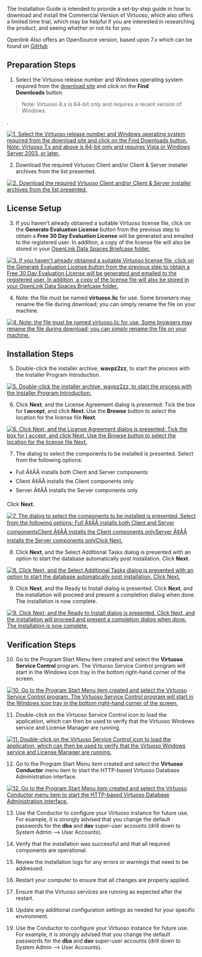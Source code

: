 The Installation Guide is intended to provide a set-by-step guide in how to download and install the Commercial Version of Virtuoso, which also offers a limited time trial, which may be helpful if you are interested in researching the product, and seeing whether or not its for you.

Openlink Also offers an OpenSource version, based upon 7.x which can be found on [GitHub](https://github.com/openlink/virtuoso-opensource)

## Preparation Steps

1. Select the Virtuoso release number and Windows operating system required from the [download site](https://shop.openlinksw.com/license_generator/virtuoso-download/?clientSelection=clientserver&serverVersionSelection=8.3&opsysFamilySelection=http%3A%2F%2Fwww.openlinksw.com%2Fontology%2Fsoftware%23Windows&opSystemSelection=http%3A%2F%2Fdata.openlinksw.com%2Foplweb%2Fopsys%2Fx86_64-generic-win-64%23this&locationSelection=onpremise) and click on the **Find Downloads** button.

> Note: Virtuoso 8.x is 64-bit only and requires a recent version of Windows.

.

[![1. Select the Virtuoso release number and Windows operating system required from the <a href="https://shop.openlinksw.com/license_generator/virtuoso-download/?clientSelection=clientserver&serverVersionSelection=8.3&opsysFamilySelection=http%3A%2F%2Fwww.openlinksw.com%2Fontology%2Fsoftware%23Windows&opSystemSelection=http%3A%2F%2Fdata.openlinksw.com%2Foplweb%2Fopsys%2Fx86_64-generic-win-64%23this&locationSelection=onpremise">download site</a> and click on the <strong>Find Downloads</strong> button. <blockquote>Note: Virtuoso 7.x and above is 64-bit only and requires Vista or Windows Server 2003, or later</blockquote>.](https://community.openlinksw.com/uploads/default/original/1X/dc26335bf11836f55ba0624cb889db53c78f6fe7.png)](https://community.openlinksw.com/uploads/default/original/1X/dc26335bf11836f55ba0624cb889db53c78f6fe7.png)

2. Download the required Virtuoso Client and/or Client & Server installer archives from the list presented.

[![2. Download the required Virtuoso Client and/or Client & Server installer archives from the list presented.](https://community.openlinksw.com/uploads/default/original/1X/c7c9738bdb72bb86865d2427718417f26e8a6b89.png)](https://community.openlinksw.com/uploads/default/original/1X/c7c9738bdb72bb86865d2427718417f26e8a6b89.png)

## License Setup

3. If you haven't already obtained a suitable Virtuoso license file, click on the **Generate Evaluation License** button from the previous step to obtain a **Free 30 Day Evaluation License** will be generated and emailed to the registered user. In addition, a copy of the license file will also be stored in your [OpenLink Data Spaces Briefcase folder.](https://my.openlinksw.com/ods/)

[![3. If you haven't already obtained a suitable Virtuoso license file, click on the <strong>Generate Evaluation License</strong> button from the previous step to obtain a <strong>Free 30 Day Evaluation License</strong> will be generated and emailed to the registered user. In addition, a copy of the license file will also be stored in your <a href="https://my.openlinksw.com/ods/">OpenLink Data Spaces Briefcase folder.</a>](https://community.openlinksw.com/uploads/default/original/1X/67e461e499ce4ff8653004bdcd97125c368af5cb.png)](https://community.openlinksw.com/uploads/default/original/1X/67e461e499ce4ff8653004bdcd97125c368af5cb.png)

4. Note: the file must be named **virtuoso.lic** for use. Some browsers may rename the file during download; you can simply rename the file on your machine.

[![4. Note: the file must be named <strong>virtuoso.lic</strong> for use. Some browsers may rename the file during download; you can simply rename the file on your machine.](https://community.openlinksw.com/uploads/default/original/1X/8fc46a2cf806d4ea60f650216d31915f06f32624.png)](https://community.openlinksw.com/uploads/default/original/1X/8fc46a2cf806d4ea60f650216d31915f06f32624.png)

## Installation Steps

5. Double-click the installer archive, **wavpz2zz**, to start the process with the Installer Program Introduction.

[![5. Double-click the installer archive, <strong>wavpz2zz</strong>, to start the process with the Installer Program Introduction.](https://community.openlinksw.com/uploads/default/original/1X/aed39ecee343e63ad700e09d121489c2a6cef0e3.png)](https://community.openlinksw.com/uploads/default/original/1X/aed39ecee343e63ad700e09d121489c2a6cef0e3.png)

6. Click **Next**, and the License Agreement dialog is presented: Tick the box for **I accept**, and click **Next**. Use the **Browse** button to select the location for the license file **Next**.

[![6. Click <strong>Next</strong>, and the License Agreement dialog is presented: Tick the box for <strong>I accept</strong>, and click <strong>Next</strong>. Use the <strong>Browse</strong> button to select the location for the license file <strong>Next</strong>.](https://community.openlinksw.com/uploads/default/original/1X/a22b36dbe5a87244c42d08a86845bfab344ac727.png)](https://community.openlinksw.com/uploads/default/original/1X/a22b36dbe5a87244c42d08a86845bfab344ac727.png)

7. The dialog to select the components to be installed is presented. Select from the following options:

- Full Ã¢ÂÂ installs both Client and Server components
- Client Ã¢ÂÂ installs the Client components only
- Server Ã¢ÂÂ installs the Server components only

Click **Next**.

[![7. The dialog to select the components to be installed is presented. Select from the following options: <ul><li>Full Ã¢ÂÂ installs both Client and Server components</li><li>Client Ã¢ÂÂ installs the Client components only</li><li>Server Ã¢ÂÂ installs the Server components only</li></ul>Click <strong>Next</strong>.](https://community.openlinksw.com/uploads/default/original/1X/dbb07a09c7168f5cab83f632bd94366d3dc1f073.png)](https://community.openlinksw.com/uploads/default/original/1X/dbb07a09c7168f5cab83f632bd94366d3dc1f073.png)

8. Click **Next**, and the Select Additional Tasks dialog is presented with an option to start the database automatically post installation. Click **Next**.

[![8. Click <strong>Next</strong>, and the Select Additional Tasks dialog is presented with an option to start the database automatically post installation. Click <strong>Next</strong>.](https://community.openlinksw.com/uploads/default/original/1X/1d9d233b5285a764982e6680c1dbe6d49b86d98d.png)](https://community.openlinksw.com/uploads/default/original/1X/1d9d233b5285a764982e6680c1dbe6d49b86d98d.png)

9. Click **Next**, and the Ready to Install dialog is presented. Click **Next**, and the installation will proceed and present a completion dialog when done. The installation is now complete.

[![9. Click <strong>Next</strong>, and the Ready to Install dialog is presented. Click <strong>Next</strong>, and the installation will proceed and present a completion dialog when done. The installation is now complete.](https://community.openlinksw.com/uploads/default/original/1X/5a9d2ba6d08fdadeb09370be6f9304ac88a088a1.png)](https://community.openlinksw.com/uploads/default/original/1X/5a9d2ba6d08fdadeb09370be6f9304ac88a088a1.png)

## Verification Steps

10. Go to the Program Start Menu item created and select the **Virtuoso Service Control** program. The Virtuoso Service Control program will start in the Windows icon tray in the bottom right-hand corner of the screen.

[![10. Go to the Program Start Menu item created and select the <strong>Virtuoso Service Control</strong> program. The Virtuoso Service Control program will start in the Windows icon tray in the bottom right-hand corner of the screen.](https://community.openlinksw.com/uploads/default/original/1X/f40645a3be72f003065141a44d93ba40d454d50c.png)](https://community.openlinksw.com/uploads/default/original/1X/f40645a3be72f003065141a44d93ba40d454d50c.png)

11. Double-click on the Virtuoso Service Control icon to load the application, which can then be used to verify that the Virtuoso Windows service and License Manager are running.

[![11. Double-click on the Virtuoso Service Control icon to load the application, which can then be used to verify that the Virtuoso Windows service and License Manager are running.](https://community.openlinksw.com/uploads/default/original/1X/696c44bbced15046ff2c0468f2b9763a0cd23f4f.png)](https://community.openlinksw.com/uploads/default/original/1X/696c44bbced15046ff2c0468f2b9763a0cd23f4f.png)

12. Go to the Program Start Menu item created and select the **Virtuoso Conductor** menu item to start the HTTP-based Virtuoso Database Administration interface.

[![12. Go to the Program Start Menu item created and select the <strong>Virtuoso Conductor</strong> menu item to start the HTTP-based Virtuoso Database Administration interface.](https://community.openlinksw.com/uploads/default/original/1X/513f596077a8dfcb0ed92c11945a3efd46557adc.png)](https://community.openlinksw.com/uploads/default/original/1X/513f596077a8dfcb0ed92c11945a3efd46557adc.png)

13. Use the Conductor to configure your Virtuoso instance for future use. For example, it is strongly advised that you change the default passwords for the **dba** and **dav** super-user accounts (drill down to System Admin --> User Accounts).

[](https://virtuoso.openlinksw.com/howto/install/windows/)

14. Verify that the installation was successful and that all required components are operational.

[](https://virtuoso.openlinksw.com/howto/install/windows/)

15. Review the installation logs for any errors or warnings that need to be addressed.

[](https://virtuoso.openlinksw.com/howto/install/windows/)

16. Restart your computer to ensure that all changes are properly applied.

[](https://virtuoso.openlinksw.com/howto/install/windows/)

17. Ensure that the Virtuoso services are running as expected after the restart.

[](https://virtuoso.openlinksw.com/howto/install/windows/)

18. Update any additional configuration settings as needed for your specific environment.

[](https://virtuoso.openlinksw.com/howto/install/windows/)

19. Use the Conductor to configure your Virtuoso instance for future use. For example, it is strongly advised that you change the default passwords for the **dba** and **dav** super-user accounts (drill down to System Admin --> User Accounts).